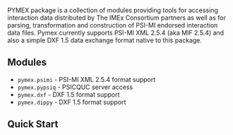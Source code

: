 PYMEX package is a collection of modules providing tools for accessing interaction
data distributed by The IMEx Consortium partners as well as for parsing, transformation
and construction of PSI-MI endorsed interaction data files. Pymex currently supports
PSI-MI XML 2.5.4 (aka MIF 2.5.4) and also a simple DXF 1.5 data exchange format
native to this package.

## Modules


* ``pymex.psimi`` - PSI-MI XML 2.5.4 format support 
* ``pymex.pypsiq`` - PSICQUC server access
* ``pymex.dxf`` - DXF 1.5 format support 
* ``pymex.dippy`` - DXF 1.5 format support 


## Quick Start





